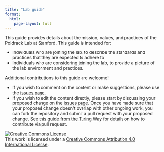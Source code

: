 ```yaml
---
title: "Lab guide"
format:
  html:
    page-layout: full
---
```


This guide provides details about the mission, values, and practices of the Poldrack Lab at Stanford.  This guide is intended for:

- Individuals who are joining the lab, to describe the standards and practices that they are expected to adhere to
- Individuals who are considering joining the lab, to provide a picture of the lab environment and practices.

Additional contributions to this guide are welcome!

- If you wish to comment on the content or make suggestions, please use the [issues page](https://github.com/poldracklab/poldracklab.github.io/issues).
- If you wish to edit the content directly,  please start by discussing your proposed change on the [issues page](https://github.com/poldracklab/poldracklab.github.io/issues).  Once you have made sure that your proposed change doesn't overlap with other ongoing work, you can fork the repository and submit a pull request with your proposed change.  See [this guide from the Turing Way](https://github.com/alan-turing-institute/the-turing-way/blob/master/CONTRIBUTING.md#making-a-change-with-a-pull-request) for details on how to contribute via pull request.

<a rel="license" href="http://creativecommons.org/licenses/by/4.0/"><img alt="Creative Commons License" style="border-width:0" src="https://i.creativecommons.org/l/by/4.0/88x31.png" /></a><br />This work is licensed under a <a rel="license" href="http://creativecommons.org/licenses/by/4.0/">Creative Commons Attribution 4.0 International License</a>.
